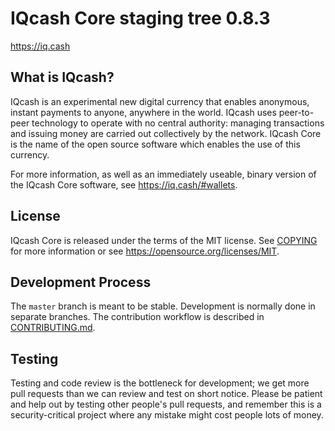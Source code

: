 IQcash Core staging tree 0.8.3
===============================

https://iq.cash


What is IQcash?
----------------

IQcash is an experimental new digital currency that enables anonymous, instant
payments to anyone, anywhere in the world. IQcash uses peer-to-peer technology
to operate with no central authority: managing transactions and issuing money
are carried out collectively by the network. IQcash Core is the name of the open
source software which enables the use of this currency.

For more information, as well as an immediately useable, binary version of
the IQcash Core software, see https://iq.cash/#wallets.


License
-------

IQcash Core is released under the terms of the MIT license. See [COPYING](COPYING) for more
information or see https://opensource.org/licenses/MIT.

Development Process
-------------------

The `master` branch is meant to be stable. Development is normally done in separate branches.
The contribution workflow is described in [CONTRIBUTING.md](CONTRIBUTING.md).

Testing
-------

Testing and code review is the bottleneck for development; we get more pull
requests than we can review and test on short notice. Please be patient and help out by testing
other people's pull requests, and remember this is a security-critical project where any mistake might cost people
lots of money.
